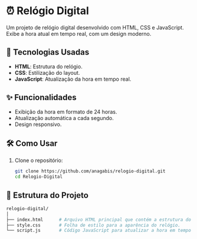 # ⏰ Relógio Digital

Um projeto de relógio digital desenvolvido com HTML, CSS e JavaScript. Exibe a hora atual em tempo real, com um design moderno.

## 🚀 Tecnologias Usadas

- **HTML**: Estrutura do relógio.
- **CSS**: Estilização do layout.
- **JavaScript**: Atualização da hora em tempo real.

## ✨ Funcionalidades

- Exibição da hora em formato de 24 horas.
- Atualização automática a cada segundo.
- Design responsivo.

## 

## 🛠️ Como Usar

1. Clone o repositório:
   ```bash
   git clone https://github.com/anagabis/relogio-digital.git
   cd Relogio-Digital

## 📁 Estrutura do Projeto
```bash
relogio-digital/
│
├── index.html      # Arquivo HTML principal que contém a estrutura do relógio.
├── style.css       # Folha de estilo para a aparência do relógio.
└── script.js       # Código JavaScript para atualizar a hora em tempo real.
